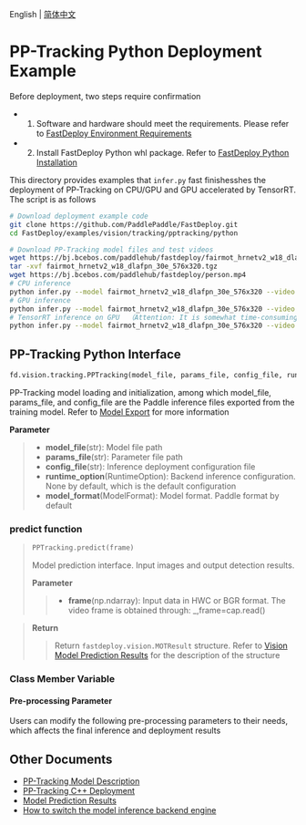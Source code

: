 English | [简体中文](README_CN.md)
# PP-Tracking Python Deployment Example

Before deployment, two steps require confirmation

- 1. Software and hardware should meet the requirements. Please refer to [FastDeploy Environment Requirements](../../../../../docs/en/build_and_install/download_prebuilt_libraries.md)  
- 2. Install FastDeploy Python whl package. Refer to [FastDeploy Python Installation](../../../../../docs/en/build_and_install/download_prebuilt_libraries.md)

This directory provides examples that `infer.py` fast finishesshes the deployment of PP-Tracking on CPU/GPU and GPU accelerated by TensorRT. The script is as follows

```bash
# Download deployment example code 
git clone https://github.com/PaddlePaddle/FastDeploy.git
cd FastDeploy/examples/vision/tracking/pptracking/python

# Download PP-Tracking model files and test videos
wget https://bj.bcebos.com/paddlehub/fastdeploy/fairmot_hrnetv2_w18_dlafpn_30e_576x320.tgz
tar -xvf fairmot_hrnetv2_w18_dlafpn_30e_576x320.tgz
wget https://bj.bcebos.com/paddlehub/fastdeploy/person.mp4
# CPU inference
python infer.py --model fairmot_hrnetv2_w18_dlafpn_30e_576x320 --video person.mp4 --device cpu
# GPU inference
python infer.py --model fairmot_hrnetv2_w18_dlafpn_30e_576x320 --video person.mp4  --device gpu
# TensorRT inference on GPU  （Attention: It is somewhat time-consuming for the operation of model serialization when running TensorRT inference for the first time. Please be patient.）
python infer.py --model fairmot_hrnetv2_w18_dlafpn_30e_576x320 --video person.mp4  --device gpu --use_trt True
```

## PP-Tracking Python Interface 

```python
fd.vision.tracking.PPTracking(model_file, params_file, config_file, runtime_option=None, model_format=ModelFormat.PADDLE)
```

PP-Tracking model loading and initialization, among which model_file, params_file, and config_file are the Paddle inference files exported from the training model. Refer to [Model Export](https://github.com/PaddlePaddle/PaddleDetection/blob/release/2.5/deploy/pptracking/cpp/README.md) for more information

**Parameter**

> * **model_file**(str): Model file path 
> * **params_file**(str): Parameter file path
> * **config_file**(str): Inference deployment configuration file
> * **runtime_option**(RuntimeOption): Backend inference configuration. None by default, which is the default configuration
> * **model_format**(ModelFormat): Model format. Paddle format by default

### predict function

> ```python
> PPTracking.predict(frame)
> ```
>
> Model prediction interface. Input images and output detection results.
>
> **Parameter**
>
> > * **frame**(np.ndarray): Input data in HWC or BGR format. The video frame is obtained through: _,frame=cap.read()

> **Return**
>
> > Return `fastdeploy.vision.MOTResult` structure. Refer to [Vision Model Prediction Results](../../../../../docs/api/vision_results/) for the description of the structure

### Class Member Variable
#### Pre-processing Parameter
Users can modify the following pre-processing parameters to their needs, which affects the final inference and deployment results



## Other Documents

- [PP-Tracking Model Description](..)
- [PP-Tracking C++ Deployment](../cpp)
- [Model Prediction Results](../../../../../docs/api/vision_results/)
- [How to switch the model inference backend engine](../../../../../docs/en/faq/how_to_change_backend.md)
